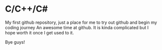 # C/C++/C# 
My first github repository, just a place for me to try out github and begin my coding journey
An awesome time at github. It is kinda complicated but I hope worth it once I get used to it.



Bye guys!
